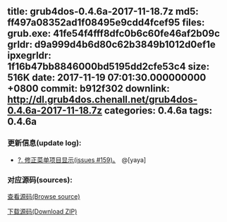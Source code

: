 title: grub4dos-0.4.6a-2017-11-18.7z
md5: ff497a08352ad1f08495e9cdd4fcef95
files:
  grub.exe: 41fe54f4fff8dfc0b6c60fe46af2b09c
  grldr: d9a999d4b6d80c62b3849b1012d0ef1e
  ipxegrldr: 1f16b47bb8846000bd5195dd2cfe53c4
size: 516K
date: 2017-11-19 07:01:30.000000000 +0800
commit: b912f302
downlink: http://dl.grub4dos.chenall.net/grub4dos-0.4.6a-2017-11-18.7z
categories: 0.4.6a
tags: 0.4.6a
---


### 更新信息(update log):
  * [?. 修正菜单项目显示(issues #159)。](https://github.com/chenall/grub4dos/commit/b912f30249c9e811c792304b48e65612a5dd3b4f)　@[yaya]

### 对应源码(sources):
  [查看源码(Browse source)](https://github.com/chenall/grub4dos/tree/b912f30249c9e811c792304b48e65612a5dd3b4f)

  [下载源码(Download ZIP)](https://github.com/chenall/grub4dos/archive/b912f30249c9e811c792304b48e65612a5dd3b4f.zip)
